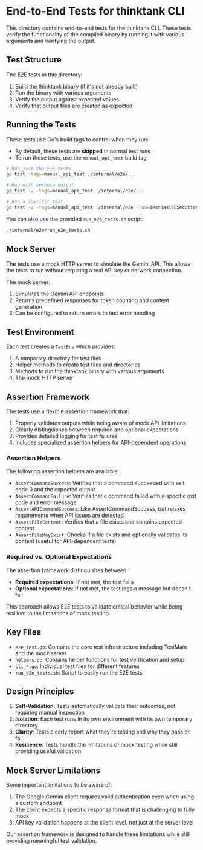 # End-to-End Tests for thinktank CLI

This directory contains end-to-end tests for the thinktank CLI. These tests verify the functionality of the compiled binary by running it with various arguments and verifying the output.

## Test Structure

The E2E tests in this directory:

1. Build the thinktank binary (if it's not already built)
2. Run the binary with various arguments
3. Verify the output against expected values
4. Verify that output files are created as expected

## Running the Tests

These tests use Go's build tags to control when they run:

- By default, these tests are **skipped** in normal test runs
- To run these tests, use the `manual_api_test` build tag

```bash
# Run just the E2E tests
go test -tags=manual_api_test ./internal/e2e/...

# Run with verbose output
go test -v -tags=manual_api_test ./internal/e2e/...

# Run a specific test
go test -v -tags=manual_api_test ./internal/e2e -run=TestBasicExecution
```

You can also use the provided `run_e2e_tests.sh` script:

```bash
./internal/e2e/run_e2e_tests.sh
```

## Mock Server

The tests use a mock HTTP server to simulate the Gemini API. This allows the tests to run without requiring a real API key or network connection.

The mock server:

1. Simulates the Gemini API endpoints
2. Returns predefined responses for token counting and content generation
3. Can be configured to return errors to test error handling

## Test Environment

Each test creates a `TestEnv` which provides:

1. A temporary directory for test files
2. Helper methods to create test files and directories
3. Methods to run the thinktank binary with various arguments
4. The mock HTTP server

## Assertion Framework

The tests use a flexible assertion framework that:

1. Properly validates outputs while being aware of mock API limitations
2. Clearly distinguishes between required and optional expectations
3. Provides detailed logging for test failures
4. Includes specialized assertion helpers for API-dependent operations

### Assertion Helpers

The following assertion helpers are available:

- `AssertCommandSuccess`: Verifies that a command succeeded with exit code 0 and the expected output
- `AssertCommandFailure`: Verifies that a command failed with a specific exit code and error message
- `AssertAPICommandSuccess`: Like AssertCommandSuccess, but relaxes requirements when API issues are detected
- `AssertFileContent`: Verifies that a file exists and contains expected content
- `AssertFileMayExist`: Checks if a file exists and optionally validates its content (useful for API-dependent tests)

### Required vs. Optional Expectations

The assertion framework distinguishes between:

- **Required expectations**: If not met, the test fails
- **Optional expectations**: If not met, the test logs a message but doesn't fail

This approach allows E2E tests to validate critical behavior while being resilient to the limitations of mock testing.

## Key Files

- `e2e_test.go`: Contains the core test infrastructure including TestMain and the mock server
- `helpers.go`: Contains helper functions for test verification and setup
- `cli_*.go`: Individual test files for different features
- `run_e2e_tests.sh`: Script to easily run the E2E tests

## Design Principles

1. **Self-Validation**: Tests automatically validate their outcomes, not requiring manual inspection
2. **Isolation**: Each test runs in its own environment with its own temporary directory
3. **Clarity**: Tests clearly report what they're testing and why they pass or fail
4. **Resilience**: Tests handle the limitations of mock testing while still providing useful validation

## Mock Server Limitations

Some important limitations to be aware of:

1. The Google Gemini client requires valid authentication even when using a custom endpoint
2. The client expects a specific response format that is challenging to fully mock
3. API key validation happens at the client level, not just at the server level

Our assertion framework is designed to handle these limitations while still providing meaningful test validation.
